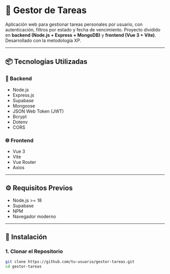 # 📝 Gestor de Tareas

Aplicación web para gestionar tareas personales por usuario, con autenticación, filtros por estado y fecha de vencimiento. Proyecto dividido en **backend (Node.js + Express + MongoDB)** y **frontend (Vue 3 + Vite)**. Desarrollado con la metodología XP.

---

## 📦 Tecnologías Utilizadas

### 🔧 Backend
- Node.js
- Express.js
- Supabase 
- Mongoose
- JSON Web Token (JWT)
- Bcrypt
- Dotenv
- CORS

### 🌐 Frontend
- Vue 3
- Vite
- Vue Router
- Axios

---

## ⚙️ Requisitos Previos

- Node.js >= 18
- Supabase
- NPM
- Navegador moderno

---

## 🚀 Instalación

### 1. Clonar el Repositorio

```bash
git clone https://github.com/tu-usuario/gestor-tareas.git
cd gestor-tareas
